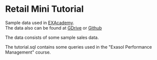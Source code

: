# Retail Mini Tutorial

Sample data used in [EXAcademy](https://www.exasol.com/exasol-community/exacademy/).   
The data also can be found at [GDrive](https://drive.exasol.com/f/d72c09a955c74938999b?dl=1)
or [Github](https://github.com/exasol/database-migration/tree/master/test/testing_files/retail_mini)

The data consists of some sample sales data.

The tutorial.sql contains some queries used 
in the "Exasol Performance Management" course.
